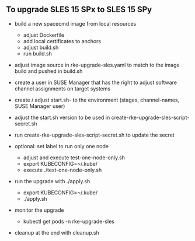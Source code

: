 To upgrade SLES 15 SPx to SLES 15 SPy
-------------------------------------

- build a new spacecmd image from local resources
  - adjust Dockerfile
  - add local certificates to anchors
  - adjust build.sh
  - run build.sh

- adjust image source in rke-upgrade-sles.yaml to match to the image build and pushed in build.sh

- create a user in SUSE Manager that has the right to adjust software channel assignments on target systems

- create / adjust start.sh-<version> to the environment (stages, channel-names, SUSE Manager user)

- adjust the start.sh version to be used in create-rke-upgrade-sles-script-secret.sh

- run create-rke-upgrade-sles-script-secret.sh to update the secret

- optional: set label to run only one node
  - adjust and execute test-one-node-only.sh
  - export KUBECONFIG=~/.kube/<cluster-config>
  - execute ./test-one-node-only.sh

- run the upgrade with ./apply.sh
  - export KUBECONFIG=~/.kube/<cluster-config>
  - ./apply.sh

- monitor the upgrade
  - kubectl get pods -n rke-upgrade-sles

- cleanup at the end with cleanup.sh
